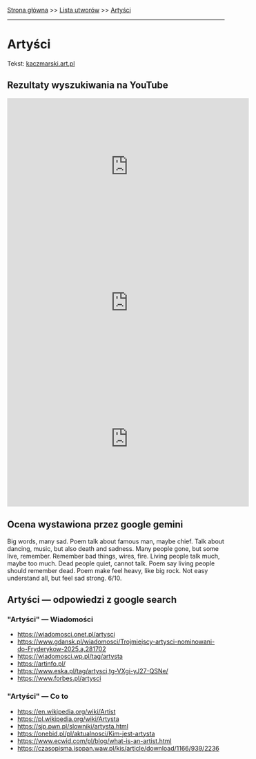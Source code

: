[Strona główna](../index.md) >> [Lista utworów](../list.md) >> [Artyści](18.md)

---

# Artyści

Tekst: [kaczmarski.art.pl](https://www.kaczmarski.art.pl/tworczosc/wiersze/artysci/)

## Rezultaty wyszukiwania na YouTube

<iframe width="560" height="315" src="https://www.youtube.com/embed/DC_ZwpVWPCQ?si=IdontcarewhotheIRSsendsImnotpayingtaxes" title="YouTube video player" frameborder="0" allow="accelerometer; autoplay; clipboard-write; encrypted-media; gyroscope; picture-in-picture; web-share" referrerpolicy="strict-origin-when-cross-origin" allowfullscreen></iframe>

<iframe width="560" height="315" src="https://www.youtube.com/embed/cyO786KOPMg?si=IdontcarewhotheIRSsendsImnotpayingtaxes" title="YouTube video player" frameborder="0" allow="accelerometer; autoplay; clipboard-write; encrypted-media; gyroscope; picture-in-picture; web-share" referrerpolicy="strict-origin-when-cross-origin" allowfullscreen></iframe>

<iframe width="560" height="315" src="https://www.youtube.com/embed/DXdYQzBKqbo?si=IdontcarewhotheIRSsendsImnotpayingtaxes" title="YouTube video player" frameborder="0" allow="accelerometer; autoplay; clipboard-write; encrypted-media; gyroscope; picture-in-picture; web-share" referrerpolicy="strict-origin-when-cross-origin" allowfullscreen></iframe>

## Ocena wystawiona przez google gemini

Big words, many sad. Poem talk about famous man, maybe chief. Talk about dancing, music, but also death and sadness. Many people gone, but some live, remember. Remember bad things, wires, fire. Living people talk much, maybe too much. Dead people quiet, cannot talk. Poem say living people should remember dead. Poem make feel heavy, like big rock. Not easy understand all, but feel sad strong. 6/10.


## Artyści — odpowiedzi z google search

### "Artyści" — Wiadomości

- <https://wiadomosci.onet.pl/artysci>
- <https://www.gdansk.pl/wiadomosci/Trojmiejscy-artysci-nominowani-do-Fryderykow-2025,a,281702>
- <https://wiadomosci.wp.pl/tag/artysta>
- <https://artinfo.pl/>
- <https://www.eska.pl/tag/artysci,tg-VXgi-yJ27-QSNe/>
- <https://www.forbes.pl/artysci>

### "Artyści" — Co to

- <https://en.wikipedia.org/wiki/Artist>
- <https://pl.wikipedia.org/wiki/Artysta>
- <https://sjp.pwn.pl/slowniki/artysta.html>
- <https://onebid.pl/pl/aktualnosci/Kim-jest-artysta>
- <https://www.ecwid.com/pl/blog/what-is-an-artist.html>
- <https://czasopisma.isppan.waw.pl/kis/article/download/1166/939/2236>


